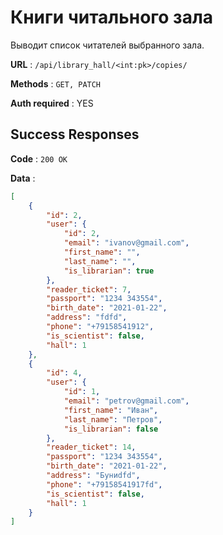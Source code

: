 # Книги читального зала

Выводит список читателей выбранного зала.

**URL** : `/api/library_hall/<int:pk>/copies/`

**Methods** : `GET, PATCH`

**Auth required** : YES

## Success Responses

**Code** : `200 OK`

**Data** :

```json
[
    {
        "id": 2,
        "user": {
            "id": 2,
            "email": "ivanov@gmail.com",
            "first_name": "",
            "last_name": "",
            "is_librarian": true
        },
        "reader_ticket": 7,
        "passport": "1234 343554",
        "birth_date": "2021-01-22",
        "address": "fdfd",
        "phone": "+79158541912",
        "is_scientist": false,
        "hall": 1
    },
    {
        "id": 4,
        "user": {
            "id": 1,
            "email": "petrov@gmail.com",
            "first_name": "Иван",
            "last_name": "Петров",
            "is_librarian": false
        },
        "reader_ticket": 14,
        "passport": "1234 343554",
        "birth_date": "2021-01-22",
        "address": "Буниdfd",
        "phone": "+79158541917fd",
        "is_scientist": false,
        "hall": 1
    }
]
```